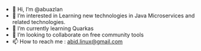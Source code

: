 - 👋 Hi, I’m @abuazlan
- 👀 I’m interested in Learning new technologies in Java Microservices and related technologies.
- 🌱 I’m currently learning Quarkas
- 💞️ I’m looking to collaborate on free community tools
- 📫 How to reach me : abid.linux@gmail.com

<!---
abuazlan/abuazlan is a ✨ special ✨ repository because its `README.md` (this file) appears on your GitHub profile.
You can click the Preview link to take a look at your changes.
--->
